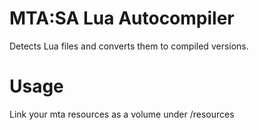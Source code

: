 # MTA:SA Lua Autocompiler

Detects Lua files and converts them to compiled versions.

# Usage

Link your mta resources as a volume under /resources
